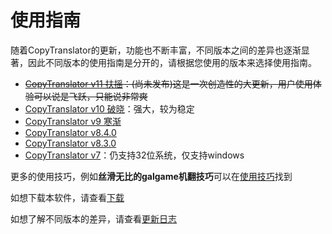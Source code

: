# 使用指南

随着CopyTranslator的更新，功能也不断丰富，不同版本之间的差异也逐渐显著，因此不同版本的使用指南是分开的，请根据您使用的版本来选择使用指南。

- ~~[CopyTranslator v11 扶摇](/guide/11.0.0)：(尚未发布)这是一次创造性的大更新，用户使用体验可以说是飞跃，只能说非常爽~~
- [CopyTranslator v10 破晓](/guide/10.2.4)：强大，较为稳定
- [CopyTranslator v9 寒渐](/guide/9.0.0)
- [CopyTranslator v8.4.0](/guide/8.4.0)
- [CopyTranslator v8.3.0](/guide/8.3.0)
- [CopyTranslator v7](https://www.bilibili.com/video/av37503818/)：仍支持32位系统，仅支持windows

更多的使用技巧，例如**丝滑无比的galgame机翻技巧**可以在[使用技巧](/guide/tricks)找到

如想下载本软件，请查看[下载](/download)

如想了解不同版本的差异，请查看[更新日志](/changelogs)

